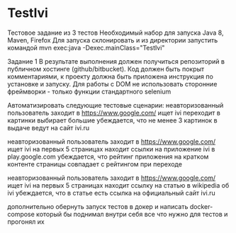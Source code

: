 # TestIvi
Тестовое задание из 3 тестов
Необходимый набор для запуска Java 8, Maven, Firefox
Для запуска склонировать и из директории запустить командой mvn exec:java -Dexec.mainClass="TestIvi"


Задание 1
В результате выполнения должен получиться репозиторий в публичном хостинге (github/bitbucket).
Код должен быть покрыт комментариями, к проекту должна быть приложена инструкция по установке и запуску.
Для работы с DOM не использовать сторонние фреймворки - только функции стандартного selenium

Aвтоматизировать следующие тестовые сценарии:
неавторизованный пользователь заходит в https://www.google.com/
ищет ivi
переходит в картинки
выбирает большие 
убеждается, что не менее 3 картинок в выдаче ведут на сайт ivi.ru

неавторизованный пользователь заходит в https://www.google.com/
ищет ivi
на первых 5 страницах находит ссылки на приложение ivi в play.google.com
убеждается, что рейтинг приложения на кратком контенте страницы совпадает с рейтингом при переходе

неавторизованный пользователь заходит в https://www.google.com/
ищет ivi
на первых 5 страницах находит ссылку на статью в wikipedia об ivi
убеждается, что в статье есть ссылка на официальный сайт ivi.ru

дополнительно обернуть запуск тестов в докер и написать docker-compose который бы поднимал внутри себя все что нужно для тестов и прогонял их

